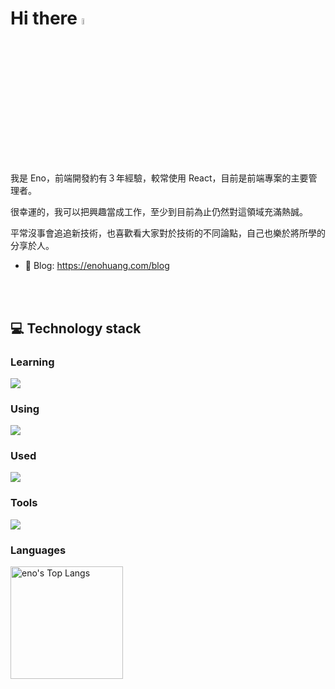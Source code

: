 # Hi there <img src="https://media.giphy.com/media/hvRJCLFzcasrR4ia7z/giphy.gif" width="5%">

<br/>

我是 Eno，前端開發約有３年經驗，較常使用 React，目前是前端專案的主要管理者。

很幸運的，我可以把興趣當成工作，至少到目前為止仍然對這領域充滿熱誠。

平常沒事會追追新技術，也喜歡看大家對於技術的不同論點，自己也樂於將所學的分享於人。

- 📰 Blog: https://enohuang.com/blog

<br/>
<br/>

## 💻 Technology stack

### Learning

![](https://skillicons.dev/icons?i=python,mysql,nextjs,threejs,blender&theme=dark&perline=6)

### Using

![](https://skillicons.dev/icons?i=react,astro,ts,js,html,css,jquery,tailwind,vite,vitest,pnpm,docker,vercel,cloudflare,aws&theme=dark&perline=6)

### Used

![](https://skillicons.dev/icons?i=bootstrap,gulp,npm,yarn,&theme=dark&perline=6)

### Tools

![](https://skillicons.dev/icons?i=figma,ai,vscode&theme=dark&perline=6)

### Languages
<a href="https://github.com/enohuang3108"><img height="180em" src="https://github-readme-stats.vercel.app/api/top-langs/?username=enohuang3108&layout=compact&hide=vba,html&langs_count=5&theme=transparent" alt="eno's Top Langs" /></a>
